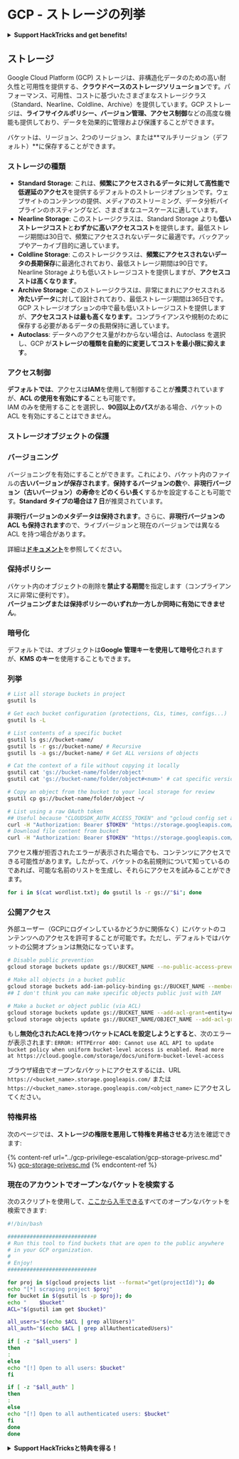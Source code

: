 # GCP - ストレージの列挙

<details>

<summary><strong>Support HackTricks and get benefits!</strong></summary>

* もし **HackTricks で会社を宣伝したい**場合や、**PEASS の最新バージョンにアクセスしたい**場合、または **HackTricks を PDF でダウンロードしたい**場合は、[**SUBSCRIPTION PLANS**](https://github.com/sponsors/carlospolop) をチェックしてください！
* [**公式の PEASS & HackTricks スワッグ**](https://peass.creator-spring.com) を手に入れましょう
* [**The PEASS Family**](https://opensea.io/collection/the-peass-family) を見つけてください。これは私たちの独占的な [**NFT**](https://opensea.io/collection/the-peass-family) のコレクションです
* 💬 [**Discord グループ**](https://discord.gg/hRep4RUj7f) または [**telegram グループ**](https://t.me/peass) に参加するか、**Twitter** 🐦 [**@carlospolopm**](https://twitter.com/carlospolopm) をフォローしてください。
* **ハッキングのトリックを共有するには、** [**HackTricks**](https://github.com/carlospolop/hacktricks) と [**HackTricks Cloud**](https://github.com/carlospolop/hacktricks-cloud) の GitHub リポジトリに PR を提出してください。

</details>

## ストレージ

Google Cloud Platform (GCP) ストレージは、非構造化データのための高い耐久性と可用性を提供する、**クラウドベースのストレージソリューション**です。パフォーマンス、可用性、コストに基づいたさまざまなストレージクラス（Standard、Nearline、Coldline、Archive）を提供しています。GCP ストレージは、**ライフサイクルポリシー、バージョン管理、アクセス制御**などの高度な機能も提供しており、データを効果的に管理および保護することができます。

バケットは、リージョン、2つのリージョン、または**マルチリージョン（デフォルト）**に保存することができます。

### ストレージの種類

* **Standard Storage**: これは、**頻繁にアクセスされるデータに対して高性能で低遅延のアクセス**を提供するデフォルトのストレージオプションです。ウェブサイトのコンテンツの提供、メディアのストリーミング、データ分析パイプラインのホスティングなど、さまざまなユースケースに適しています。
* **Nearline Storage**: このストレージクラスは、Standard Storage よりも**低いストレージコスト**と**わずかに高いアクセスコスト**を提供します。最低ストレージ期間は30日で、頻繁にアクセスされないデータに最適です。バックアップやアーカイブ目的に適しています。
* **Coldline Storage**: このストレージクラスは、**頻繁にアクセスされないデータの長期保存**に最適化されており、最低ストレージ期間は90日です。Nearline Storage よりも低いストレージコストを提供しますが、**アクセスコストは高くなります**。
* **Archive Storage**: このストレージクラスは、非常にまれにアクセスされる**冷たいデータ**に対して設計されており、最低ストレージ期間は365日です。GCP ストレージオプションの中で最も低いストレージコストを提供しますが、**アクセスコストは最も高くなります**。コンプライアンスや規制のために保存する必要があるデータの長期保持に適しています。
* **Autoclass**: データへのアクセス量がわからない場合は、Autoclass を選択し、GCP が**ストレージの種類を自動的に変更してコストを最小限に抑えます**。

### アクセス制御

**デフォルトでは**、アクセスは**IAM**を使用して制御することが**推奨**されていますが、**ACL の使用を有効にする**ことも可能です。\
IAM のみを使用することを選択し、**90回以上のパス**がある場合、バケットの ACL を有効にすることはできません。

### ストレージオブジェクトの保護

### バージョニング

バージョニングを有効にすることができます。これにより、バケット内のファイルの**古いバージョンが保存されます**。**保持するバージョンの数**や、**非現行バージョン（古いバージョン）の寿命**を**どのくらい長く**するかを設定することも可能です。**Standard タイプの場合は 7 日**が推奨されています。

**非現行バージョンのメタデータは保持されます**。さらに、**非現行バージョンの ACL も保持されます**ので、ライブバージョンと現在のバージョンでは異なる ACL を持つ場合があります。&#x20;

詳細は[**ドキュメント**](https://cloud.google.com/storage/docs/object-versioning)を参照してください。

### 保持ポリシー

バケット内のオブジェクトの削除を**禁止する期間**を指定します（コンプライアンスに非常に便利です）。\
**バージョニングまたは保持ポリシーのいずれか一方しか同時に有効にできません**。

### 暗号化

デフォルトでは、オブジェクトは**Google 管理キーを使用して暗号化**されますが、**KMS のキー**を使用することもできます。

### 列挙
```bash
# List all storage buckets in project
gsutil ls

# Get each bucket configuration (protections, CLs, times, configs...)
gsutil ls -L

# List contents of a specific bucket
gsutil ls gs://bucket-name/
gsutil ls -r gs://bucket-name/ # Recursive
gsutil ls -a gs://bucket-name/ # Get ALL versions of objects

# Cat the context of a file without copying it locally
gsutil cat 'gs://bucket-name/folder/object'
gsutil cat 'gs://bucket-name/folder/object#<num>' # cat specific version

# Copy an object from the bucket to your local storage for review
gsutil cp gs://bucket-name/folder/object ~/

# List using a raw OAuth token
## Useful because "CLOUDSDK_AUTH_ACCESS_TOKEN" and "gcloud config set auth/access_token_file" doesn't work with gsutil
curl -H "Authorization: Bearer $TOKEN" "https://storage.googleapis.com/storage/v1/b/<storage-name>/o"
# Download file content from bucket
curl -H "Authorization: Bearer $TOKEN" "https://storage.googleapis.com/storage/v1/b/supportstorage-58249/o/flag.txt?alt=media" --output -
```
アクセス権が拒否されたエラーが表示された場合でも、コンテンツにアクセスできる可能性があります。したがって、バケットの名前規則について知っているのであれば、可能な名前のリストを生成し、それらにアクセスを試みることができます。
```bash
for i in $(cat wordlist.txt); do gsutil ls -r gs://"$i"; done
```
### 公開アクセス

外部ユーザー（GCPにログインしているかどうかに関係なく）にバケットのコンテンツへのアクセスを許可することが可能です。ただし、デフォルトではバケットの公開オプションは無効になっています。
```bash
# Disable public prevention
gcloud storage buckets update gs://BUCKET_NAME --no-public-access-prevention

# Make all objects in a bucket public
gcloud storage buckets add-iam-policy-binding gs://BUCKET_NAME --member=allUsers --role=roles/storage.objectViewer
## I don't think you can make specific objects public just with IAM

# Make a bucket or object public (via ACL)
gcloud storage buckets update gs://BUCKET_NAME --add-acl-grant=entity=AllUsers,role=READER
gcloud storage objects update gs://BUCKET_NAME/OBJECT_NAME --add-acl-grant=entity=AllUsers,role=READER
```
もし**無効化されたACLを持つバケットにACLを設定しようとすると**、次のエラーが表示されます: `ERROR: HTTPError 400: Cannot use ACL API to update bucket policy when uniform bucket-level access is enabled. Read more at https://cloud.google.com/storage/docs/uniform-bucket-level-access`

ブラウザ経由でオープンなバケットにアクセスするには、URL `https://<bucket_name>.storage.googleapis.com/` または `https://<bucket_name>.storage.googleapis.com/<object_name>` にアクセスしてください。

### 特権昇格

次のページでは、**ストレージの権限を悪用して特権を昇格させる**方法を確認できます:

{% content-ref url="../gcp-privilege-escalation/gcp-storage-privesc.md" %}
[gcp-storage-privesc.md](../gcp-privilege-escalation/gcp-storage-privesc.md)
{% endcontent-ref %}

### 現在のアカウントでオープンなバケットを検索する

次のスクリプトを使用して、[ここから入手できる](https://gitlab.com/gitlab-com/gl-security/security-operations/gl-redteam/gcp\_misc/-/blob/master/find\_open\_buckets.sh)すべてのオープンなバケットを検索できます:
```bash
#!/bin/bash

############################
# Run this tool to find buckets that are open to the public anywhere
# in your GCP organization.
#
# Enjoy!
############################

for proj in $(gcloud projects list --format="get(projectId)"); do
echo "[*] scraping project $proj"
for bucket in $(gsutil ls -p $proj); do
echo "    $bucket"
ACL="$(gsutil iam get $bucket)"

all_users="$(echo $ACL | grep allUsers)"
all_auth="$(echo $ACL | grep allAuthenticatedUsers)"

if [ -z "$all_users" ]
then
:
else
echo "[!] Open to all users: $bucket"
fi

if [ -z "$all_auth" ]
then
:
else
echo "[!] Open to all authenticated users: $bucket"
fi
done
done
```
<details>

<summary><strong>Support HackTricksと特典を得る！</strong></summary>

* **HackTricksで会社を宣伝したい**場合や、**最新バージョンのPEASSにアクセスしたい**場合は、[**SUBSCRIPTION PLANS**](https://github.com/sponsors/carlospolop)をチェックしてください！
* [**公式PEASS＆HackTricksグッズ**](https://peass.creator-spring.com)を手に入れる
* [**The PEASS Family**](https://opensea.io/collection/the-peass-family)を見つけて、独占的な[**NFT**](https://opensea.io/collection/the-peass-family)のコレクションを見つける
* 💬 [**Discordグループ**](https://discord.gg/hRep4RUj7f)または[**telegramグループ**](https://t.me/peass)に**参加**し、**Twitter** 🐦 [**@carlospolopm**](https://twitter.com/carlospolopm)**をフォロー**する。
* **ハッキングのトリックを共有するには、**[**HackTricks**](https://github.com/carlospolop/hacktricks)と[**HackTricks Cloud**](https://github.com/carlospolop/hacktricks-cloud)のGitHubリポジトリにPRを提出**してください。

</details>

